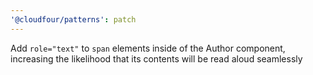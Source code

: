 ```yaml
---
'@cloudfour/patterns': patch
---
```


Add `role="text"` to `span` elements inside of the Author component, increasing the likelihood that its contents will be read aloud seamlessly
